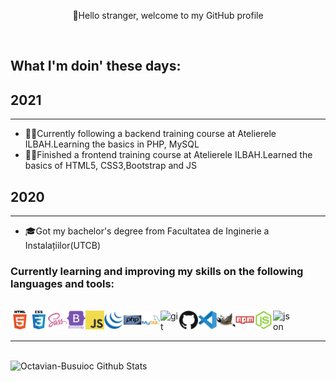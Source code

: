 <!-- <img  class="welcome-sign" src="https://i.ibb.co/02f9q80/welcome-sign.png"/> -->
<p align="center"><span class="wave">👋</span>Hello stranger, welcome to my GitHub profile</p>
<br>


## What I'm doin' these days:

## 2021

---

<ul>
  <li>👨‍💻Currently following a backend training course at Atelierele ILBAH.Learning the basics in PHP, MySQL</li>
  <li>👨‍💻Finished a frontend training course at Atelierele ILBAH.Learned the basics of HTML5, CSS3,Bootstrap and JS</li>
</ul>

## 2020

---

<ul>
  <li>🎓Got my bachelor's degree from Facultatea de Inginerie a Instalațiilor(UTCB)</li>
</ul>

### Currently learning and improving my skills on the following languages and tools:
<br>
<img align="left" alt="html5" width="30px" src="https://raw.githubusercontent.com/github/explore/80688e429a7d4ef2fca1e82350fe8e3517d3494d/topics/html/html.png"/>
<img align="left" alt="css3" width="30px" src="https://raw.githubusercontent.com/github/explore/80688e429a7d4ef2fca1e82350fe8e3517d3494d/topics/css/css.png"/>
<img align="left" alt="sass" width="30px" src="https://raw.githubusercontent.com/github/explore/80688e429a7d4ef2fca1e82350fe8e3517d3494d/topics/sass/sass.png"/>
<img align="left" alt="bootstrap" width="30px" src="https://raw.githubusercontent.com/devicons/devicon/master/icons/bootstrap/bootstrap-plain-wordmark.svg">
<img align="left" alt="JS" width="30px" src="https://raw.githubusercontent.com/github/explore/80688e429a7d4ef2fca1e82350fe8e3517d3494d/topics/javascript/javascript.png"/>
<img align="left" alt="jquery" width="30px" src="https://raw.githubusercontent.com/devicons/devicon/2ae2a900d2f041da66e950e4d48052658d850630/icons/jquery/jquery-original.svg"/>
<img align="left" alt="php" width="30px" src="https://raw.githubusercontent.com/devicons/devicon/master/icons/php/php-original.svg">
<img align="left" alt="mysql" width="30px" src="https://raw.githubusercontent.com/devicons/devicon/master/icons/mysql/mysql-original-wordmark.svg"/>
<img align="left" alt="git" width="30px" src="https://www.vectorlogo.zone/logos/git-scm/git-scm-icon.svg">
<img align="left" alt="github" width="30px" src="https://raw.githubusercontent.com/github/explore/78df643247d429f6cc873026c0622819ad797942/topics/github/github.png">
<img align="left" alt="vscode" width="30px" src="https://raw.githubusercontent.com/devicons/devicon/2ae2a900d2f041da66e950e4d48052658d850630/icons/vscode/vscode-original.svg">
<img align="left" alt="gimp" width="30px" src="https://raw.githubusercontent.com/devicons/devicon/2ae2a900d2f041da66e950e4d48052658d850630/icons/gimp/gimp-original.svg">
<img align="left" alt="npm" width="30px" src="https://raw.githubusercontent.com/devicons/devicon/2ae2a900d2f041da66e950e4d48052658d850630/icons/npm/npm-original-wordmark.svg">
<img align="left" alt="nodejs" width="30px" src="https://raw.githubusercontent.com/devicons/devicon/2ae2a900d2f041da66e950e4d48052658d850630/icons/nodejs/nodejs-original.svg">
<img align="left" alt="json" width="30px" src="https://cdn.iconscout.com/icon/premium/png-256-thumb/json-file-1821327-1543939.png">


<br>
<br>

---

<br>
<img align="left" alt="Octavian-Busuioc Github Stats" src="https://github-readme-stats.vercel.app/api?username=Octavian-Busuioc&show_icons=true&hide_border=true&border_radius=15&theme=onedark"/>




<!-- <style>
    .wave {
  animation-name: wave-animation;  /* name of @keyframes element below */
  animation-duration: .75s;  /* wave speed */
  animation-iteration-count: infinite;
  animation-timing-function: linear;
  animation-play-state: paused;
  transform-origin: 70% 70%;  /* pivot from bottom-left palm */
  display: inline-block;
  font-size: 1.5rem;
}

.welcome-sign {
  display: block;
  margin-left: auto;
  margin-right: auto;
  width: 50%;
}

p {
  margin-top: -100px;
}

.wave:hover {
  animation-play-state: running; /* play animation on mouse hover */
}

@keyframes wave-animation {
  0% { transform: rotate( 0deg ) }
  25% { transform: rotate( -10deg ) }
  75% { transform: rotate( 12deg ) }
  100% { transform: rotate( 0deg ) }
}
</style> -->